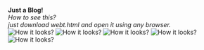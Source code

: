 **Just a Blog!**\
*How to see this?*\
*just download webt.html and open it using any browser.*\
![How it looks?](https://github.com/raashika03/webtrial/blob/master/blogImg/img1.png?raw=true)
![How it looks?](https://github.com/raashika03/webtrial/blob/master/blogImg/img2.png?raw=true)
![How it looks?](https://github.com/raashika03/webtrial/blob/master/blogImg/img3.png?raw=true)
![How it looks?](https://github.com/raashika03/webtrial/blob/master/blogImg/img4.png?raw=true)
![How it looks?](https://github.com/raashika03/webtrial/blob/master/blogImg/img5.png?raw=true)
